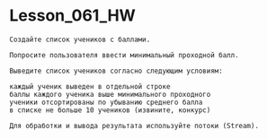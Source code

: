 # Lesson_061_HW
    Создайте список учеников с баллами.

    Попросите пользователя ввести минимальный проходной балл.

    Выведите список учеников согласно следующим условиям:

    каждый ученик выведен в отдельной строке
    баллы каждого ученика выше минимального проходного
    ученики отсортированы по убыванию среднего балла
    в списке не больше 10 учеников (извините, конкурс)

    Для обработки и вывода результата используйте потоки (Stream).
